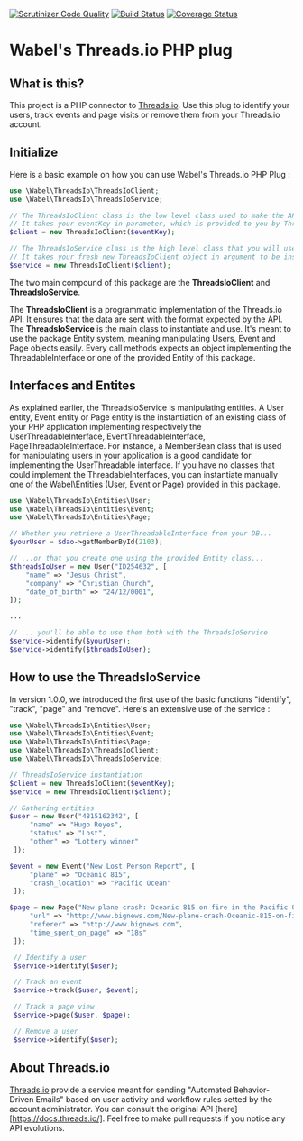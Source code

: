 [![Scrutinizer Code Quality](https://scrutinizer-ci.com/g/Wabel/threads-io-php-plug/badges/quality-score.png?b=master)](https://scrutinizer-ci.com/g/Wabel/threads-io-php-plug/?branch=1.0)
[![Build Status](https://travis-ci.org/Wabel/threads-io-php-plug.svg?branch=master)](https://travis-ci.org/Wabel/threads-io-php-plug)
[![Coverage Status](https://coveralls.io/repos/Wabel/threads-io-php-plug/badge.svg?branch=master&service=github)](https://coveralls.io/github/Wabel/threads-io-php-plug?branch=master)

Wabel's Threads.io PHP plug
===========================

What is this?
-------------

This project is a PHP connector to [Threads.io](http://threads.io). Use this plug to identify your users, track events and page visits or remove them from your Threads.io account.

Initialize
----------

Here is a basic example on how you can use Wabel's Threads.io PHP Plug :

```php
use \Wabel\ThreadsIo\ThreadsIoClient;
use \Wabel\ThreadsIo\ThreadsIoService;

// The ThreadsIoClient class is the low level class used to make the API calls.
// It takes your eventKey in parameter, which is provided to you by Threads.io
$client = new ThreadsIoClient($eventKey);

// The ThreadsIoService class is the high level class that you will use with the Entities to make your API Calls
// It takes your fresh new ThreadsIoClient object in argument to be instantiate
$service = new ThreadsIoClient($client);

```

The two main compound of this package are the **ThreadsIoClient** and **ThreadsIoService**.

The **ThreadsIoClient** is a programmatic implementation of the Threads.io API. It ensures that the data are sent with the format expected by the API.
The **ThreadsIoService** is the main class to instantiate and use. It's meant to use the package Entity system, meaning manipulating Users, Event and Page objects easily. Every call methods expects an object implementing the <Entity>ThreadableInterface or one of the provided Entity of this package.

Interfaces and Entites
----------------------

As explained earlier, the ThreadsIoService is manipulating entities. A User entity, Event entity or Page entity is the instantiation of an existing class of your PHP application implementing respectively the UserThreadableInterface, EventThreadableInterface, PageThreadableInterface. For instance, a MemberBean class that is used for manipulating users in your application is a good candidate for implementing the UserThreadable interface.
If you have no classes that could implement the ThreadableInterfaces, you can instantiate manually one of the Wabel\Entities (User, Event or Page) provided in this package.

```php
use \Wabel\ThreadsIo\Entities\User;
use \Wabel\ThreadsIo\Entities\Event;
use \Wabel\ThreadsIo\Entities\Page;

// Whether you retrieve a UserThreadableInterface from your DB...
$yourUser = $dao->getMemberById(2103);

// ...or that you create one using the provided Entity class...
$threadsIoUser = new User("ID254632", [
    "name" => "Jesus Christ",
    "company" => "Christian Church",
    "date_of_birth" => "24/12/0001",
]);

...

// ... you'll be able to use them both with the ThreadsIoService
$service->identify($yourUser);
$service->identify($threadsIoUser);

```

How to use the ThreadsIoService
-------------------------------

In version 1.0.0, we introduced the first use of the basic functions "identify", "track", "page" and "remove".
Here's an extensive use of the service :


```php
use \Wabel\ThreadsIo\Entities\User;
use \Wabel\ThreadsIo\Entities\Event;
use \Wabel\ThreadsIo\Entities\Page;
use \Wabel\ThreadsIo\ThreadsIoClient;
use \Wabel\ThreadsIo\ThreadsIoService;

// ThreadsIoService instantiation
$client = new ThreadsIoClient($eventKey);
$service = new ThreadsIoClient($client);

// Gathering entities
$user = new User("4815162342", [
     "name" => "Hugo Reyes",
     "status" => "Lost",
     "other" => "Lottery winner"
 ]);

$event = new Event("New Lost Person Report", [
     "plane" => "Oceanic 815",
     "crash_location" => "Pacific Ocean"
 ]);

$page = new Page("New plane crash: Oceanic 815 on fire in the Pacific Ocean", [
     "url" => "http://www.bignews.com/New-plane-crash-Oceanic-815-on-fire-in-the-Pacific-Ocean",
     "referer" => "http://www.bignews.com",
     "time_spent_on_page" => "18s"
 ]);

 // Identify a user
 $service->identify($user);

 // Track an event
 $service->track($user, $event);

 // Track a page view
 $service->page($user, $page);

 // Remove a user
 $service->identify($user);

```

About Threads.io
----------------
[Threads.io](https://threads.io/) provide a service meant for sending "Automated Behavior-Driven Emails" based on user activity and workflow rules setted by the account administrator.
You can consult the original API [here][https://docs.threads.io/]. Feel free to make pull requests if you notice any API evolutions.